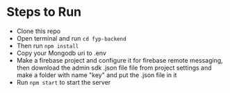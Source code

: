 # Steps to Run

- Clone this repo
- Open terminal and run `cd fyp-backend`
- Then run `npm install`
- Copy your Mongodb uri to .env
- Make a firebase project and configure it for firebase remote messaging, then download the admin sdk .json file file from project settings and make a folder with name "key" and put the .json file in it 
- Run `npm start` to start the server
